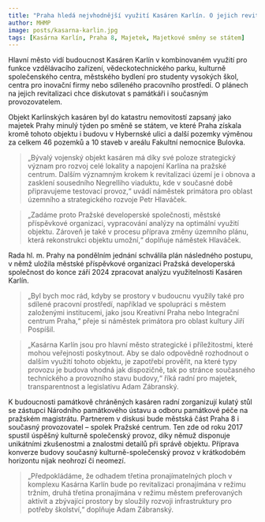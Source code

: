 ```yaml
---
title: "Praha hledá nejvhodnější využití Kasáren Karlín. O jejich revitalizaci bude diskutovat s památkáři i současným provozovatelem"
author: MHMP
image: posts/kasarna-karlin.jpg
tags: [Kasárna Karlín, Praha 8, Majetek, Majetkové směny se státem]
---
```


Hlavní město vidí budoucnost Kasáren Karlín v kombinovaném využití pro funkce vzdělávacího zařízení, vědeckotechnického parku, kulturně společenského centra, městského bydlení pro studenty vysokých škol, centra pro inovační firmy nebo sdíleného pracovního prostředí. O plánech na jejich revitalizaci chce diskutovat s památkáři i současným provozovatelem.

Objekt Karlínských kasáren byl do katastru nemovitostí zapsaný jako majetek Prahy minulý týden po směně se státem, ve které Praha získala kromě tohoto objektu i budovu v Hybernské ulici a další pozemky výměnou za celkem 46 pozemků a 10 staveb v areálu Fakultní nemocnice Bulovka.

> „Bývalý vojenský objekt kasáren má díky své poloze strategický význam pro rozvoj celé lokality a napojení Karlína na pražské centrum. Dalším významným krokem k revitalizaci území je i obnova a zasklení sousedního Negrelliho viaduktu, kde v současné době připravujeme testovací provoz,“ uvádí náměstek primátora pro oblast územního a strategického rozvoje Petr Hlaváček.

> „Zadáme proto Pražské developerské společnosti, městské příspěvkové organizaci, vypracování analýzy na optimální využití objektu. Zároveň je také v procesu příprava změny územního plánu, která rekonstrukci objektu umožní,“ doplňuje náměstek Hlaváček.

Rada hl. m. Prahy na pondělním jednání schválila plán následného postupu, v němž uložila městské příspěvkové organizaci Pražská developerská společnost do konce září 2024 zpracovat analýzu využitelnosti Kasáren Karlín.

> „Byl bych moc rád, kdyby se prostory v budoucnu využily také pro sdílené pracovní prostředí, například ve spolupráci s městem založenými institucemi, jako jsou Kreativní Praha nebo Integrační centrum Praha,“ přeje si náměstek primátora pro oblast kultury Jiří Pospíšil.

> „Kasárna Karlín jsou pro hlavní město strategické i příležitostmi, které mohou veřejnosti poskytnout. Aby se dalo odpovědně rozhodnout o dalším využití tohoto objektu, je zapotřebí prověřit, na které typy provozu je budova vhodná jak dispozičně, tak po stránce současného technického a provozního stavu budovy,“ říká radní pro majetek, transparentnost a legislativu Adam Zábranský.

K budoucnosti památkově chráněných kasáren radní zorganizují kulatý stůl se zástupci Národního památkového ústavu a odboru památkové péče na pražském magistrátu. Partnerem v diskusi bude městská část Praha 8 i současný provozovatel – spolek Pražské centrum. Ten zde od roku 2017 spustil úspěšný kulturně společenský provoz, díky němuž disponuje unikátními zkušenostmi a znalostmi detailů při správě objektu. Příprava konverze budovy současný kulturně-společenský provoz v krátkodobém horizontu nijak neohrozí či neomezí.

> „Předpokládáme, že odhadem třetina pronajímatelných ploch v komplexu Kasárna Karlín bude po revitalizaci pronajímána v režimu tržním, druhá třetina pronajímána v režimu městem preferovaných aktivit a zbývající prostory by sloužily rozvoji infrastruktury pro potřeby školství,“ doplňuje Adam Zábranský.
